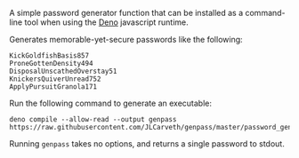 A simple password generator function that can be installed as a command-line tool
when using the [Deno](https://deno.land/) javascript runtime.

Generates memorable-yet-secure passwords like the following:
```
KickGoldfishBasis857
ProneGottenDensity494
DisposalUnscathedOverstay51
KnickersQuiverUnread752
ApplyPursuitGranola171
```

Run the following command to generate an executable:
```
deno compile --allow-read --output genpass https://raw.githubusercontent.com/JLCarveth/genpass/master/password_gen.ts
```

Running `genpass` takes no options, and returns a single password to stdout.
